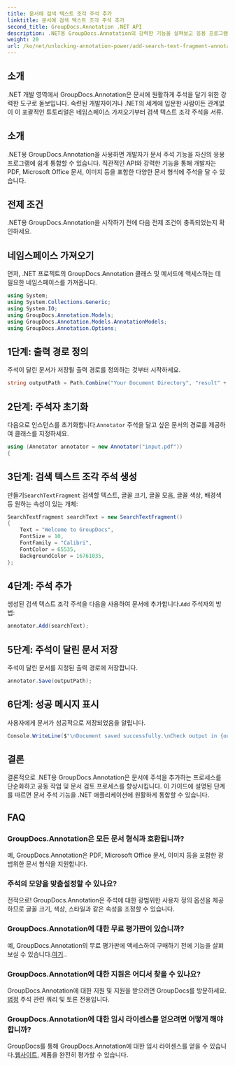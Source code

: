 ```yaml
---
title: 문서에 검색 텍스트 조각 주석 추가
linktitle: 문서에 검색 텍스트 조각 주석 추가
second_title: GroupDocs.Annotation .NET API
description: .NET용 GroupDocs.Annotation의 강력한 기능을 살펴보고 응용 프로그램에 문서 주석 기능을 손쉽게 추가하세요.
weight: 20
url: /ko/net/unlocking-annotation-power/add-search-text-fragment-annotation/
---
```

## 소개
.NET 개발 영역에서 GroupDocs.Annotation은 문서에 원활하게 주석을 달기 위한 강력한 도구로 돋보입니다. 숙련된 개발자이거나 .NET의 세계에 입문한 사람이든 관계없이 이 포괄적인 튜토리얼은 네임스페이스 가져오기부터 검색 텍스트 조각 주석을 서류.
## 소개
.NET용 GroupDocs.Annotation을 사용하면 개발자가 문서 주석 기능을 자신의 응용 프로그램에 쉽게 통합할 수 있습니다. 직관적인 API와 강력한 기능을 통해 개발자는 PDF, Microsoft Office 문서, 이미지 등을 포함한 다양한 문서 형식에 주석을 달 수 있습니다.
## 전제 조건
.NET용 GroupDocs.Annotation을 시작하기 전에 다음 전제 조건이 충족되었는지 확인하세요.

## 네임스페이스 가져오기
먼저, .NET 프로젝트의 GroupDocs.Annotation 클래스 및 메서드에 액세스하는 데 필요한 네임스페이스를 가져옵니다.
```csharp
using System;
using System.Collections.Generic;
using System.IO;
using GroupDocs.Annotation.Models;
using GroupDocs.Annotation.Models.AnnotationModels;
using GroupDocs.Annotation.Options;
```
## 1단계: 출력 경로 정의
주석이 달린 문서가 저장될 출력 경로를 정의하는 것부터 시작하세요.
```csharp
string outputPath = Path.Combine("Your Document Directory", "result" + Path.GetExtension("input.pdf"));
```
## 2단계: 주석자 초기화
 다음으로 인스턴스를 초기화합니다.`Annotator` 주석을 달고 싶은 문서의 경로를 제공하여 클래스를 지정하세요.
```csharp
using (Annotator annotator = new Annotator("input.pdf"))
{
```
## 3단계: 검색 텍스트 조각 주석 생성
 만들기`SearchTextFragment` 검색할 텍스트, 글꼴 크기, 글꼴 모음, 글꼴 색상, 배경색 등 원하는 속성이 있는 개체:
```csharp
SearchTextFragment searchText = new SearchTextFragment()
{
    Text = "Welcome to GroupDocs",
    FontSize = 10,
    FontFamily = "Calibri",
    FontColor = 65535,
    BackgroundColor = 16761035,
};
```
## 4단계: 주석 추가
 생성된 검색 텍스트 조각 주석을 다음을 사용하여 문서에 추가합니다.`Add` 주석자의 방법:
```csharp
annotator.Add(searchText);
```
## 5단계: 주석이 달린 문서 저장
주석이 달린 문서를 지정된 출력 경로에 저장합니다.
```csharp
annotator.Save(outputPath);
```
## 6단계: 성공 메시지 표시
사용자에게 문서가 성공적으로 저장되었음을 알립니다.
```csharp
Console.WriteLine($"\nDocument saved successfully.\nCheck output in {outputPath}.");
```

## 결론
결론적으로 .NET용 GroupDocs.Annotation은 문서에 주석을 추가하는 프로세스를 단순화하고 공동 작업 및 문서 검토 프로세스를 향상시킵니다. 이 가이드에 설명된 단계를 따르면 문서 주석 기능을 .NET 애플리케이션에 원활하게 통합할 수 있습니다.
## FAQ
### GroupDocs.Annotation은 모든 문서 형식과 호환됩니까?
예, GroupDocs.Annotation은 PDF, Microsoft Office 문서, 이미지 등을 포함한 광범위한 문서 형식을 지원합니다.
### 주석의 모양을 맞춤설정할 수 있나요?
전적으로! GroupDocs.Annotation은 주석에 대한 광범위한 사용자 정의 옵션을 제공하므로 글꼴 크기, 색상, 스타일과 같은 속성을 조정할 수 있습니다.
### GroupDocs.Annotation에 대한 무료 평가판이 있습니까?
 예, GroupDocs.Annotation의 무료 평가판에 액세스하여 구매하기 전에 기능을 살펴보실 수 있습니다.[여기](https://releases.groupdocs.com/)..
### GroupDocs.Annotation에 대한 지원은 어디서 찾을 수 있나요?
 GroupDocs.Annotation에 대한 지원 및 지원을 받으려면 GroupDocs를 방문하세요.[법정](https://forum.groupdocs.com/c/annotation/10) 주석 관련 쿼리 및 토론 전용입니다.
### GroupDocs.Annotation에 대한 임시 라이센스를 얻으려면 어떻게 해야 합니까?
 GroupDocs를 통해 GroupDocs.Annotation에 대한 임시 라이센스를 얻을 수 있습니다.[웹사이트](https://purchase.groupdocs.com/temporary-license/), 제품을 완전히 평가할 수 있습니다.